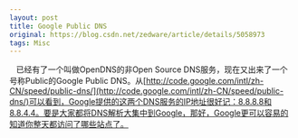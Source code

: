 ```yaml
---
layout: post
title: Google Public DNS
original: https://blog.csdn.net/zedware/article/details/5058973
tags: Misc
---
```


   已经有了一个叫做OpenDNS的非Open Source DNS服务，现在又出来了一个号称Public的Google Public DNS。从[http://code.google.com/intl/zh-CN/speed/public-dns/](http://code.google.com/intl/zh-CN/speed/public-dns/)可以看到，Google提供的这两个DNS服务的IP地址很好记：8.8.8.8和8.8.4.4。要是大家都将DNS解析大集中到Google，那好，Google更可以容易的知道你整天都访问了哪些站点了。
